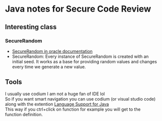 # Java notes for Secure Code Review

## Interesting class

### SecureRandom

- [SecureRandom in oracle documentation](https://docs.oracle.com/javase/8/docs/api/java/security/SecureRandom.html)
- SecureRandom: Every instance of SecureRandom is created with an initial seed. It works as a base for providing random values and changes every time we generate a new value. 

## Tools

I usually use codium I am not a huge fan of IDE lol  
So if you want smart navigation you can use codium (or visual studio code) along with the extention [Language Support for Java](https://open-vsx.org/extension/redhat/java)  
This way if you ctrl+click on function for example you will get to the function definition.  
